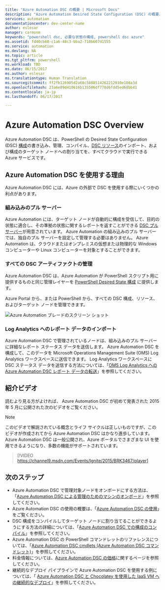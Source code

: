 ```yaml
---
title: "Azure Automation DSC の概要 | Microsoft Docs"
description: "Azure Automation Desired State Configuration (DSC) の概要、その利用規約、および既知の問題"
services: automation
documentationcenter: dev-center-name
author: eslesar
manager: carmonm
keywords: "powershell dsc, 必要な状態の構成, powershell dsc azure"
ms.assetid: fd40cb68-c1a6-48c3-bba2-710b607d1555
ms.service: automation
ms.devlang: NA
ms.topic: article
ms.tgt_pltfrm: powershell
ms.workload: TBD
ms.date: 06/15/2017
ms.author: eslesar
ms.translationtype: Human Translation
ms.sourcegitcommit: ff2fb126905d2a68c5888514262212010e108a3d
ms.openlocfilehash: 23a6e09d410616b135506df778d6fdd5ed68bb41
ms.contentlocale: ja-jp
ms.lasthandoff: 06/17/2017

---
```


# <a name="azure-automation-dsc-overview"></a>Azure Automation DSC Overview

Azure Automation DSC は、PowerShell の Desired State Configuration (DSC) [構成](https://msdn.microsoft.com/powershell/dsc/configurations)の書き込み、管理、コンパイル、[DSC リソース](https://msdn.microsoft.com/powershell/dsc/resources)のインポート、および構成のターゲット ノードへの割り当てを、すべてクラウドで実行できる Azure サービスです。

## <a name="why-use-azure-automation-dsc"></a>Azure Automation DSC を使用する理由

Azure Automation DSC には、Azure の外部で DSC を使用する際にいくつかの利点があります。

### <a name="built-in-pull-server"></a>組み込みのプル サーバー

Azure Automation には、ターゲット ノードが自動的に構成を受信して、目的の状態に適合し、その準拠の状態に関するレポートを返すことができる [DSC プル サーバー](https://msdn.microsoft.com/en-us/powershell/dsc/pullserver)が用意されています。
Azure Automation の組み込みのプル サーバーでは、独自のプル サーバーを設定して管理する必要はありません。
Azure Automation は、クラウドまたはオンプレミスの仮想または物理的な Windows コンピューターや Linux コンピューターを対象とすることができます。

### <a name="management-of-all-your-dsc-artifacts"></a>すべての DSC アーティファクトの管理

Azure Automation DSC は、Azure Automation が PowerShell スクリプト用に提供するものと同じ管理レイヤーを [PowerShell Desired State 構成](https://msdn.microsoft.com/powershell/dsc/overview) に提供します。

Azure Portal から、または PowerShell から、すべての DSC 構成、リソース、およびターゲット ノードを管理できます。

![Azure Automation ブレードのスクリーン ショット](./media/automation-dsc-overview/azure-automation-blade.png)

### <a name="import-reporting-data-into-log-analytics"></a>Log Analytics へのレポート データのインポート

Azure Automation DSC で管理されているノードは、組み込みのプル サーバーに詳細なレポート ステータス データを送信します。
Azure Automation DSC を構成して、このデータを Microsoft Operations Management Suite (OMS) Log Analytics ワークスペースに送信できます。
Log Analytics ワークスペースに DSC ステータス データを送信する方法については、「[OMS Log Analytics への Azure Automation DSC レポート データの転送](automation-dsc-diagnostics.md)」を参照してください。

## <a name="introduction-video"></a>紹介ビデオ

読むより見る方がよければ、 Azure Automation DSC が初めて発表された 2015年 5 月に公開された次のビデオをご覧ください。

>[!NOTE]
>このビデオで解説されている概念とライフ サイクルは正しいものですが、このビデオが作成されてから Azure Automation DSC はかなり進歩しています。
>Azure Automation DSC は一般公開され、Azure ポータルでさまざまな UI を使用できるようになり、多数の機能がサポートされています。

> [!VIDEO https://channel9.msdn.com/Events/Ignite/2015/BRK3467/player]

## <a name="next-steps"></a>次のステップ

* Azure Automation DSC で管理対象ノードをオンボードにする方法は、「[Azure Automation DSC による管理のためのマシンのオンボード](automation-dsc-onboarding.md)」を参照してください。
* Azure Automation DSC の使用の概要は、「[Azure Automation DSC の使用](automation-dsc-getting-started.md)」をご覧ください。
* DSC 構成をコンパイルしてターゲット ノードに割り当てることができるようにする方法の詳細については、「[Azure Automation DSC での構成のコンパイル](automation-dsc-compile.md)」を参照してください。
* Azure Automation DSC の PowerShell コマンドレットのリファレンスについては、「[Azure Automation DSC cmdlets (Azure Automation DSC コマンドレット)](/powershell/module/azurerm.automation/#automation)」を参照してください。
* 料金情報については、[Azure Automation DSC の価格](https://azure.microsoft.com/pricing/details/automation/)に関するページを参照してください。
* 継続的なデプロイ パイプラインで Azure Automation DSC を使用する例については、「 [Azure Automation DSC と Chocolatey を使用した IaaS VM への継続的なデプロイ](automation-dsc-cd-chocolatey.md)」を参照してください。
